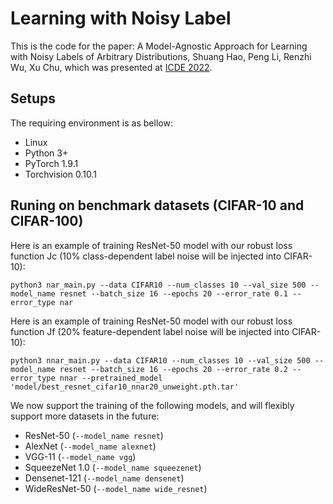 # Learning with Noisy Label

This is the code for the paper: A Model-Agnostic Approach for Learning with Noisy Labels of Arbitrary Distributions,
Shuang Hao, Peng Li, Renzhi Wu, Xu Chu,
which was presented at [ICDE 2022](https://icde2022.ieeecomputer.my/).


## Setups

The requiring environment is as bellow:
- Linux
- Python 3+
- PyTorch 1.9.1
- Torchvision 0.10.1


## Runing on benchmark datasets (CIFAR-10 and CIFAR-100)

Here is an example of training ResNet-50 model with our robust loss function Jc (10% class-dependent label noise will be injected into CIFAR-10):

```
python3 nar_main.py --data CIFAR10 --num_classes 10 --val_size 500 --model_name resnet --batch_size 16 --epochs 20 --error_rate 0.1 --error_type nar
```

Here is an example of training ResNet-50 model with our robust loss function Jf (20% feature-dependent label noise will be injected into CIFAR-10):

```
python3 nnar_main.py --data CIFAR10 --num_classes 10 --val_size 500 --model_name resnet --batch_size 16 --epochs 20 --error_rate 0.2 --error_type nnar --pretrained_model 'model/best_resnet_cifar10_nnar20_unweight.pth.tar'
```

We now support the training of the following models, and will flexibly support more datasets in the future:
- ResNet-50 (`--model_name resnet`)
- AlexNet (`--model_name alexnet`)
- VGG-11 (`--model_name vgg`)
- SqueezeNet 1.0 (`--model_name squeezenet`)
- Densenet-121 (`--model_name densenet`)
- WideResNet-50 (`--model_name wide_resnet`)
